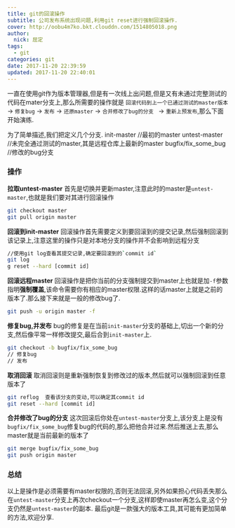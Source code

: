 ```yaml
---
title: git的回滚操作
subtitle: 公司发布系统出现问题,利用git reset进行强制回滚操作.
cover: http://oobu4m7ko.bkt.clouddn.com/1514805018.png
author: 
  nick: 屈定
tags:
  - git    
categories: git
date: 2017-11-20 22:39:59
updated: 2017-11-20 22:40:01
---
```

一直在使用git作为版本管理器,但是有一次线上出问题,但是又有未通过完整测试的代码在mater分支上,那么所需要的操作就是 `回滚代码到上一个已通过测试的master版本 ` -> `修复bug` -> `发布` -> `还原master` -> `合并修改了bug的分支 ` -> `重新上预发布`,那么下面开始演练.

为了简单描述,我们把定义几个分支.
init-master //最初的master
untest-master  //未完全通过测试的master,其是远程仓库上最新的master
bugfix/fix_some_bug  //修改的bug分支

### 操作

**拉取untest-master**
首先是切换并更新master,注意此时的master是`untest-master`,也就是我们要对其进行回滚操作
```sh
git checkout master
git pull origin master
```
**回滚到init-master**
回滚操作首先需要定义到要回滚到的提交记录,然后强制回滚到该记录上,注意这里的操作只是对本地分支的操作并不会影响到远程分支 
```sh
//使用git log查看其提交记录,确定要回滚到的`commit id`
git log 
g reset --hard [commit id]
```
**回滚远程master**
回滚操作是把你当前的分支强制提交到master上也就是加`-f`参数指明**强制覆盖**,该命令需要你有相应的master权限.这样的话master上就是之前的版本了.那么接下来就是一般的修改bug了.
```sh
git push -u origin master -f
```
**修复bug,并发布**
bug的修复是在当前`init-master`分支的基础上,切出一个新的分支,然后像平常一样修改提交,最后合到`init-master`上.
```sh
git checkout -b bugfix/fix_some_bug
// 修复bug
// 发布
```
**取消回滚**
取消回滚则是重新强制恢复到修改过的版本,然后就可以强制回滚到任意版本了
```sh
git reflog  查看该分支的变动,可以确定其commit id
git reset --hard [commit id]
```
**合并修改了bug的分支**
这次回滚后你处在`untest-master`分支上,该分支上是没有`bugfix/fix_some_bug`修复bug的代码的,那么把他合并过来.然后推送上去,那么master就是当前最新的版本了
```sh
git merge bugfix/fix_some_bug
git push origin master
```

### 总结
以上是操作是必须需要有master权限的,否则无法回滚,另外如果担心代码丢失那么在`untest-master`分支上再次checkout一个分支,这样即使master再怎么变,这个分支仍然是`untest-master`的副本.
最后git是一款强大的版本工具,其可能有更加简单的方法,欢迎分享.
